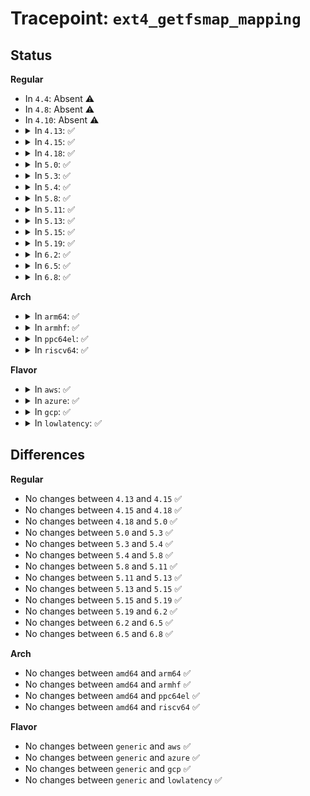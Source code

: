 # Tracepoint: <code>ext4_getfsmap_mapping</code>

## Status
<b>Regular</b>
<ul>
<li>
In <code>4.4</code>: Absent ⚠️
</li>
<li>
In <code>4.8</code>: Absent ⚠️
</li>
<li>
In <code>4.10</code>: Absent ⚠️
</li>
<li>
<details>
<summary>In <code>4.13</code>: ✅</summary>

Event:

```c
struct trace_event_raw_ext4_getfsmap_class {
    struct trace_entry ent;
    dev_t dev;
    dev_t keydev;
    u64 block;
    u64 len;
    u64 owner;
    u64 flags;
    char __data[0];
};
```
Function:

```c
void trace_event_raw_event_ext4_getfsmap_class(void *__data, struct super_block *sb, struct ext4_fsmap *fsmap);
```
</details>
</li>
<li>
<details>
<summary>In <code>4.15</code>: ✅</summary>

Event:

```c
struct trace_event_raw_ext4_getfsmap_class {
    struct trace_entry ent;
    dev_t dev;
    dev_t keydev;
    u64 block;
    u64 len;
    u64 owner;
    u64 flags;
    char __data[0];
};
```
Function:

```c
void trace_event_raw_event_ext4_getfsmap_class(void *__data, struct super_block *sb, struct ext4_fsmap *fsmap);
```
</details>
</li>
<li>
<details>
<summary>In <code>4.18</code>: ✅</summary>

Event:

```c
struct trace_event_raw_ext4_getfsmap_class {
    struct trace_entry ent;
    dev_t dev;
    dev_t keydev;
    u64 block;
    u64 len;
    u64 owner;
    u64 flags;
    char __data[0];
};
```
Function:

```c
void trace_event_raw_event_ext4_getfsmap_class(void *__data, struct super_block *sb, struct ext4_fsmap *fsmap);
```
</details>
</li>
<li>
<details>
<summary>In <code>5.0</code>: ✅</summary>

Event:

```c
struct trace_event_raw_ext4_getfsmap_class {
    struct trace_entry ent;
    dev_t dev;
    dev_t keydev;
    u64 block;
    u64 len;
    u64 owner;
    u64 flags;
    char __data[0];
};
```
Function:

```c
void trace_event_raw_event_ext4_getfsmap_class(void *__data, struct super_block *sb, struct ext4_fsmap *fsmap);
```
</details>
</li>
<li>
<details>
<summary>In <code>5.3</code>: ✅</summary>

Event:

```c
struct trace_event_raw_ext4_getfsmap_class {
    struct trace_entry ent;
    dev_t dev;
    dev_t keydev;
    u64 block;
    u64 len;
    u64 owner;
    u64 flags;
    char __data[0];
};
```
Function:

```c
void trace_event_raw_event_ext4_getfsmap_class(void *__data, struct super_block *sb, struct ext4_fsmap *fsmap);
```
</details>
</li>
<li>
<details>
<summary>In <code>5.4</code>: ✅</summary>

Event:

```c
struct trace_event_raw_ext4_getfsmap_class {
    struct trace_entry ent;
    dev_t dev;
    dev_t keydev;
    u64 block;
    u64 len;
    u64 owner;
    u64 flags;
    char __data[0];
};
```
Function:

```c
void trace_event_raw_event_ext4_getfsmap_class(void *__data, struct super_block *sb, struct ext4_fsmap *fsmap);
```
</details>
</li>
<li>
<details>
<summary>In <code>5.8</code>: ✅</summary>

Event:

```c
struct trace_event_raw_ext4_getfsmap_class {
    struct trace_entry ent;
    dev_t dev;
    dev_t keydev;
    u64 block;
    u64 len;
    u64 owner;
    u64 flags;
    char __data[0];
};
```
Function:

```c
void trace_event_raw_event_ext4_getfsmap_class(void *__data, struct super_block *sb, struct ext4_fsmap *fsmap);
```
</details>
</li>
<li>
<details>
<summary>In <code>5.11</code>: ✅</summary>

Event:

```c
struct trace_event_raw_ext4_getfsmap_class {
    struct trace_entry ent;
    dev_t dev;
    dev_t keydev;
    u64 block;
    u64 len;
    u64 owner;
    u64 flags;
    char __data[0];
};
```
Function:

```c
void trace_event_raw_event_ext4_getfsmap_class(void *__data, struct super_block *sb, struct ext4_fsmap *fsmap);
```
</details>
</li>
<li>
<details>
<summary>In <code>5.13</code>: ✅</summary>

Event:

```c
struct trace_event_raw_ext4_getfsmap_class {
    struct trace_entry ent;
    dev_t dev;
    dev_t keydev;
    u64 block;
    u64 len;
    u64 owner;
    u64 flags;
    char __data[0];
};
```
Function:

```c
void trace_event_raw_event_ext4_getfsmap_class(void *__data, struct super_block *sb, struct ext4_fsmap *fsmap);
```
</details>
</li>
<li>
<details>
<summary>In <code>5.15</code>: ✅</summary>

Event:

```c
struct trace_event_raw_ext4_getfsmap_class {
    struct trace_entry ent;
    dev_t dev;
    dev_t keydev;
    u64 block;
    u64 len;
    u64 owner;
    u64 flags;
    char __data[0];
};
```
Function:

```c
void trace_event_raw_event_ext4_getfsmap_class(void *__data, struct super_block *sb, struct ext4_fsmap *fsmap);
```
</details>
</li>
<li>
<details>
<summary>In <code>5.19</code>: ✅</summary>

Event:

```c
struct trace_event_raw_ext4_getfsmap_class {
    struct trace_entry ent;
    dev_t dev;
    dev_t keydev;
    u64 block;
    u64 len;
    u64 owner;
    u64 flags;
    char __data[0];
};
```
Function:

```c
void trace_event_raw_event_ext4_getfsmap_class(void *__data, struct super_block *sb, struct ext4_fsmap *fsmap);
```
</details>
</li>
<li>
<details>
<summary>In <code>6.2</code>: ✅</summary>

Event:

```c
struct trace_event_raw_ext4_getfsmap_class {
    struct trace_entry ent;
    dev_t dev;
    dev_t keydev;
    u64 block;
    u64 len;
    u64 owner;
    u64 flags;
    char __data[0];
};
```
Function:

```c
void trace_event_raw_event_ext4_getfsmap_class(void *__data, struct super_block *sb, struct ext4_fsmap *fsmap);
```
</details>
</li>
<li>
<details>
<summary>In <code>6.5</code>: ✅</summary>

Event:

```c
struct trace_event_raw_ext4_getfsmap_class {
    struct trace_entry ent;
    dev_t dev;
    dev_t keydev;
    u64 block;
    u64 len;
    u64 owner;
    u64 flags;
    char __data[0];
};
```
Function:

```c
void trace_event_raw_event_ext4_getfsmap_class(void *__data, struct super_block *sb, struct ext4_fsmap *fsmap);
```
</details>
</li>
<li>
<details>
<summary>In <code>6.8</code>: ✅</summary>

Event:

```c
struct trace_event_raw_ext4_getfsmap_class {
    struct trace_entry ent;
    dev_t dev;
    dev_t keydev;
    u64 block;
    u64 len;
    u64 owner;
    u64 flags;
    char __data[0];
};
```
Function:

```c
void trace_event_raw_event_ext4_getfsmap_class(void *__data, struct super_block *sb, struct ext4_fsmap *fsmap);
```
</details>
</li>
</ul>
<b>Arch</b>
<ul>
<li>
<details>
<summary>In <code>arm64</code>: ✅</summary>

Event:

```c
struct trace_event_raw_ext4_getfsmap_class {
    struct trace_entry ent;
    dev_t dev;
    dev_t keydev;
    u64 block;
    u64 len;
    u64 owner;
    u64 flags;
    char __data[0];
};
```
Function:

```c
void trace_event_raw_event_ext4_getfsmap_class(void *__data, struct super_block *sb, struct ext4_fsmap *fsmap);
```
</details>
</li>
<li>
<details>
<summary>In <code>armhf</code>: ✅</summary>

Event:

```c
struct trace_event_raw_ext4_getfsmap_class {
    struct trace_entry ent;
    dev_t dev;
    dev_t keydev;
    u64 block;
    u64 len;
    u64 owner;
    u64 flags;
    char __data[0];
};
```
Function:

```c
void trace_event_raw_event_ext4_getfsmap_class(void *__data, struct super_block *sb, struct ext4_fsmap *fsmap);
```
</details>
</li>
<li>
<details>
<summary>In <code>ppc64el</code>: ✅</summary>

Event:

```c
struct trace_event_raw_ext4_getfsmap_class {
    struct trace_entry ent;
    dev_t dev;
    dev_t keydev;
    u64 block;
    u64 len;
    u64 owner;
    u64 flags;
    char __data[0];
};
```
Function:

```c
void trace_event_raw_event_ext4_getfsmap_class(void *__data, struct super_block *sb, struct ext4_fsmap *fsmap);
```
</details>
</li>
<li>
<details>
<summary>In <code>riscv64</code>: ✅</summary>

Event:

```c
struct trace_event_raw_ext4_getfsmap_class {
    struct trace_entry ent;
    dev_t dev;
    dev_t keydev;
    u64 block;
    u64 len;
    u64 owner;
    u64 flags;
    char __data[0];
};
```
Function:

```c
void trace_event_raw_event_ext4_getfsmap_class(void *__data, struct super_block *sb, struct ext4_fsmap *fsmap);
```
</details>
</li>
</ul>
<b>Flavor</b>
<ul>
<li>
<details>
<summary>In <code>aws</code>: ✅</summary>

Event:

```c
struct trace_event_raw_ext4_getfsmap_class {
    struct trace_entry ent;
    dev_t dev;
    dev_t keydev;
    u64 block;
    u64 len;
    u64 owner;
    u64 flags;
    char __data[0];
};
```
Function:

```c
void trace_event_raw_event_ext4_getfsmap_class(void *__data, struct super_block *sb, struct ext4_fsmap *fsmap);
```
</details>
</li>
<li>
<details>
<summary>In <code>azure</code>: ✅</summary>

Event:

```c
struct trace_event_raw_ext4_getfsmap_class {
    struct trace_entry ent;
    dev_t dev;
    dev_t keydev;
    u64 block;
    u64 len;
    u64 owner;
    u64 flags;
    char __data[0];
};
```
Function:

```c
void trace_event_raw_event_ext4_getfsmap_class(void *__data, struct super_block *sb, struct ext4_fsmap *fsmap);
```
</details>
</li>
<li>
<details>
<summary>In <code>gcp</code>: ✅</summary>

Event:

```c
struct trace_event_raw_ext4_getfsmap_class {
    struct trace_entry ent;
    dev_t dev;
    dev_t keydev;
    u64 block;
    u64 len;
    u64 owner;
    u64 flags;
    char __data[0];
};
```
Function:

```c
void trace_event_raw_event_ext4_getfsmap_class(void *__data, struct super_block *sb, struct ext4_fsmap *fsmap);
```
</details>
</li>
<li>
<details>
<summary>In <code>lowlatency</code>: ✅</summary>

Event:

```c
struct trace_event_raw_ext4_getfsmap_class {
    struct trace_entry ent;
    dev_t dev;
    dev_t keydev;
    u64 block;
    u64 len;
    u64 owner;
    u64 flags;
    char __data[0];
};
```
Function:

```c
void trace_event_raw_event_ext4_getfsmap_class(void *__data, struct super_block *sb, struct ext4_fsmap *fsmap);
```
</details>
</li>
</ul>

## Differences
<b>Regular</b>
<ul>
<li>
No changes between <code>4.13</code> and <code>4.15</code> ✅
</li>
<li>
No changes between <code>4.15</code> and <code>4.18</code> ✅
</li>
<li>
No changes between <code>4.18</code> and <code>5.0</code> ✅
</li>
<li>
No changes between <code>5.0</code> and <code>5.3</code> ✅
</li>
<li>
No changes between <code>5.3</code> and <code>5.4</code> ✅
</li>
<li>
No changes between <code>5.4</code> and <code>5.8</code> ✅
</li>
<li>
No changes between <code>5.8</code> and <code>5.11</code> ✅
</li>
<li>
No changes between <code>5.11</code> and <code>5.13</code> ✅
</li>
<li>
No changes between <code>5.13</code> and <code>5.15</code> ✅
</li>
<li>
No changes between <code>5.15</code> and <code>5.19</code> ✅
</li>
<li>
No changes between <code>5.19</code> and <code>6.2</code> ✅
</li>
<li>
No changes between <code>6.2</code> and <code>6.5</code> ✅
</li>
<li>
No changes between <code>6.5</code> and <code>6.8</code> ✅
</li>
</ul>
<b>Arch</b>
<ul>
<li>
No changes between <code>amd64</code> and <code>arm64</code> ✅
</li>
<li>
No changes between <code>amd64</code> and <code>armhf</code> ✅
</li>
<li>
No changes between <code>amd64</code> and <code>ppc64el</code> ✅
</li>
<li>
No changes between <code>amd64</code> and <code>riscv64</code> ✅
</li>
</ul>
<b>Flavor</b>
<ul>
<li>
No changes between <code>generic</code> and <code>aws</code> ✅
</li>
<li>
No changes between <code>generic</code> and <code>azure</code> ✅
</li>
<li>
No changes between <code>generic</code> and <code>gcp</code> ✅
</li>
<li>
No changes between <code>generic</code> and <code>lowlatency</code> ✅
</li>
</ul>
